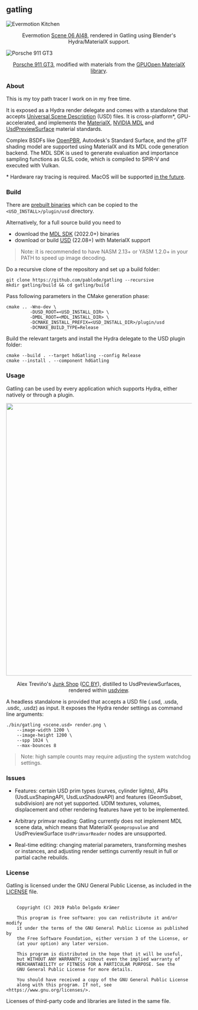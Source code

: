 
## gatling

![Evermotion Kitchen](https://github.com/pablode/gatling/assets/3663466/3f4fa9d9-2c40-43a3-96cb-9c490c7a0e8d)

<p align="middle">
  Evermotion <a href="https://evermotion.org/shop/show_product/scene-06-ai48-for-blender/14835">Scene 06 AI48</a>, rendered in Gatling using Blender's Hydra/MaterialX support.
</p>

![Porsche 911 GT3](https://github.com/pablode/gatling/assets/3663466/b6595991-de77-407e-a2e1-af427386382c)

<p align="middle">
  <a href="https://www.artstation.com/marketplace/p/JpgoB/porsche-911-gt3-2022-manthey-racing">Porsche 911 GT3</a>, modified with materials from the <a href="https://matlib.gpuopen.com/main/materials/all">GPUOpen MaterialX library</a>.
</p>

### About

This is my toy path tracer I work on in my free time.

It is exposed as a Hydra render delegate and comes with a standalone that accepts [Universal Scene Description](https://graphics.pixar.com/usd/release/intro.html) (USD) files. It is cross-platform\*, GPU-accelerated, and implements the [MaterialX](https://www.materialx.org/index.html), [NVIDIA MDL](https://www.nvidia.com/en-us/design-visualization/technologies/material-definition-language/) and [UsdPreviewSurface](https://graphics.pixar.com/usd/release/spec_usdpreviewsurface.html) material standards.

Complex BSDFs like [OpenPBR](https://academysoftwarefoundation.github.io/OpenPBR/), Autodesk's Standard Surface, and the glTF shading model are supported using MaterialX and its MDL code generation backend.  The MDL SDK is used to generate evaluation and importance sampling functions as GLSL code, which is compiled to SPIR-V and executed with Vulkan.

\* Hardware ray tracing is required. MacOS will be supported [in the future](https://github.com/KhronosGroup/MoltenVK/issues/427).

### Build

There are [prebuilt binaries](https://github.com/pablode/gatling/releases) which can be copied to the `<USD_INSTALL>/plugin/usd` directory.

Alternatively, for a full source build you need to

- download the <a href="https://developer.nvidia.com/nvidia-mdl-sdk-get-started">MDL SDK</a> (2022.0+) binaries
- download or build <a href="https://github.com/PixarAnimationStudios/USD/tree/v23.11">USD</a> (22.08+) with MaterialX support

> Note: it is recommended to have NASM 2.13+ or YASM 1.2.0+ in your PATH to speed up image decoding.

Do a recursive clone of the repository and set up a build folder:
```
git clone https://github.com/pablode/gatling --recursive
mkdir gatling/build && cd gatling/build
```

Pass following parameters in the CMake generation phase:
```
cmake .. -Wno-dev \
         -DUSD_ROOT=<USD_INSTALL_DIR> \
         -DMDL_ROOT=<MDL_INSTALL_DIR> \
         -DCMAKE_INSTALL_PREFIX=<USD_INSTALL_DIR>/plugin/usd
         -DCMAKE_BUILD_TYPE=Release
```

Build the relevant targets and install the Hydra delegate to the USD plugin folder:
```
cmake --build . --target hdGatling --config Release
cmake --install . --component hdGatling
```

### Usage

Gatling can be used by every application which supports Hydra, either natively or through a plugin.

<p align="middle">
  <img width=740 src="https://github.com/pablode/gatling/assets/3663466/22326db0-3c4d-4913-a68c-371c8b83463a" />
</p>
<p align="middle">
  Alex Treviño's <a href="https://cloud.blender.org/p/gallery/5dd6d7044441651fa3decb56">Junk Shop</a> (<a href="https://creativecommons.org/licenses/by/4.0/">CC BY</a>), distilled to UsdPreviewSurfaces, rendered within <a href="https://openusd.org/release/toolset.html#usdview">usdview</a>.
</p>

A headless standalone is provided that accepts a USD file (.usd, .usda, .usdc, .usdz) as input. It exposes the Hydra render settings as command line arguments:

```
./bin/gatling <scene.usd> render.png \
    --image-width 1200 \
    --image-height 1200 \
    --spp 1024 \
    --max-bounces 8
```

> Note: high sample counts may require adjusting the system watchdog settings.

### Issues

* Features: certain USD prim types (curves, cylinder lights), APIs (UsdLuxShapingAPI, UsdLuxShadowAPI) and features (GeomSubset, subdivision) are not yet supported. UDIM textures, volumes, displacement and other rendering features have yet to be implemented.

* Arbitrary primvar reading: Gatling currently does not implement MDL scene data, which means that MaterialX `geompropvalue` and UsdPreviewSurface `UsdPrimvarReader` nodes are unsupported.

* Real-time editing: changing material parameters, transforming meshes or instances, and adjusting render settings currently result in full or partial cache rebuilds.

### License

Gatling is licensed under the GNU General Public License, as included in the [LICENSE](LICENSE) file.

```

    Copyright (C) 2019 Pablo Delgado Krämer

    This program is free software: you can redistribute it and/or modify
    it under the terms of the GNU General Public License as published by
    the Free Software Foundation, either version 3 of the License, or
    (at your option) any later version.

    This program is distributed in the hope that it will be useful,
    but WITHOUT ANY WARRANTY; without even the implied warranty of
    MERCHANTABILITY or FITNESS FOR A PARTICULAR PURPOSE. See the
    GNU General Public License for more details.

    You should have received a copy of the GNU General Public License
    along with this program. If not, see <https://www.gnu.org/licenses/>.

```

Licenses of third-party code and libraries are listed in the same file.
